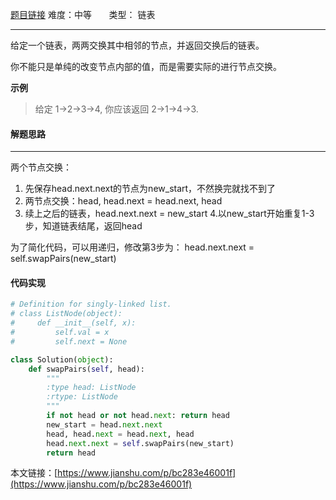  [题目链接](https://leetcode-cn.com/problems/swap-nodes-in-pairs/)
难度：中等          &nbsp;&nbsp;&nbsp;&nbsp;&nbsp;&nbsp;类型：  链表
***
 给定一个链表，两两交换其中相邻的节点，并返回交换后的链表。

你不能只是单纯的改变节点内部的值，而是需要实际的进行节点交换。

 
**示例**
> 给定 1->2->3->4, 你应该返回 2->1->4->3.
#### 解题思路
***
 两个节点交换：
1. 先保存head.next.next的节点为new_start，不然换完就找不到了
2. 两节点交换：head, head.next = head.next, head
3. 续上之后的链表，head.next.next = new_start
4.以new_start开始重复1-3步，知道链表结尾，返回head

为了简化代码，可以用递归，修改第3步为：
head.next.next = self.swapPairs(new_start)


#### 代码实现
```python
# Definition for singly-linked list.
# class ListNode(object):
#     def __init__(self, x):
#         self.val = x
#         self.next = None

class Solution(object):
    def swapPairs(self, head):
        """
        :type head: ListNode
        :rtype: ListNode
        """
        if not head or not head.next: return head
        new_start = head.next.next
        head, head.next = head.next, head
        head.next.next = self.swapPairs(new_start)
        return head
```

本文链接：[https://www.jianshu.com/p/bc283e46001f](https://www.jianshu.com/p/bc283e46001f)
